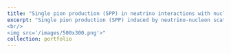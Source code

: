 ```yaml
---
title: "Single pion production (SPP) in neutrino interactions with nucleons "
excerpt: "Single pion production (SPP) induced by neutrino-nucleon scattering is one of the processes used to measure the neutrino oscillation parameters. We have proposed several improvements in the theoretical description of the SPP. Inpapers [Phys. Rev. D77, 053001](https://journals.aps.org/prd/abstract/10.1103/PhysRevD.77.053001) and [Phys. Rev. D77, 053003](https://journals.aps.org/prd/abstract/10.1103/PhysRevD.77.053003), a new scheme for modeling resonance form factors in the Rein-Sehgal model and an algorithm for implementing the lepton mass effects were proposed. Several experimental Monte Carlo generators, including NEUT implemented our results. In [Phys. Rev. D 80, 093001](https://journals.aps.org/prd/abstract/10.1103/PhysRevD.80.093001), we studied the ANL and BNL data for SPP. For the first time, it was shown that both data sets are consistent, contrary to what was claimed before in previous analyses. In [Phys.Rev.  D80,  093001](https://journals.aps.org/prd/abstract/10.1103/PhysRevD.80.093001),  and [Phys.  Rev.  D90,  093001](https://journals.aps.org/prd/abstract/10.1103/PhysRevD.90.093001),  we  obtained  new parametrizations for the weak nucleon-Delta excitation transition matrix element. 
<br/>
<img src='/images/500x300.png'>"
collection: portfolio
---
```

